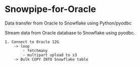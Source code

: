 # Snowpipe-for-Oracle
Data transfer from Oracle to Snowflake using Python/pyodbc

Stream data from Oracle database to Snowflake using pyodbc.

```
1. Connect to Oracle 12G
    -> loop
        - fetchmany
        - multipart upload to s3
    -> Bulk COPY INTO Snowflake table
```        



